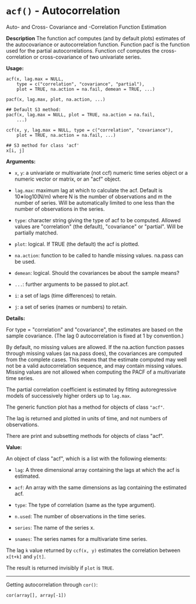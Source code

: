 # `acf()` - Autocorrelation



Auto- and Cross- Covariance and -Correlation Function Estimation

**Description**
The function acf computes (and by default plots) estimates of the autocovariance or autocorrelation function. Function pacf is the function used for the partial autocorrelations. Function ccf computes the cross-correlation or cross-covariance of two univariate series.

**Usage:**

~~~~
acf(x, lag.max = NULL,
    type = c("correlation", "covariance", "partial"),
    plot = TRUE, na.action = na.fail, demean = TRUE, ...)

pacf(x, lag.max, plot, na.action, ...)

## Default S3 method:
pacf(x, lag.max = NULL, plot = TRUE, na.action = na.fail,
    ...)

ccf(x, y, lag.max = NULL, type = c("correlation", "covariance"),
    plot = TRUE, na.action = na.fail, ...)

## S3 method for class 'acf'
x[i, j]
~~~~


**Arguments:**

- `x`, `y`: a univariate or multivariate (not ccf) numeric time series object or a numeric vector or matrix, or an "acf" object.

- `lag.max`: maximum lag at which to calculate the acf. Default is 10∗log10(N/m) where N is the
number of observations and m the number of series. Will be automatically limited to one less than
the number of observations in the series.

- `type`: character string giving the type of acf to be computed. Allowed values are "correlation"
(the default), "covariance" or "partial". Will be partially matched.

- `plot`: logical. If TRUE (the default) the acf is plotted.

- `na.action`: function to be called to handle missing values. na.pass can be used.

- `demean`: logical. Should the covariances be about the sample means?

- `...`: further arguments to be passed to plot.acf.

- `i`: a set of lags (time differences) to retain.

- `j`: a set of series (names or numbers) to retain.

**Details:**

For type = "correlation" and "covariance", the estimates are based on the sample covariance. (The
lag 0 autocorrelation is fixed at 1 by convention.)

By default, no missing values are allowed. If the na.action function passes through missing values
(as na.pass does), the covariances are computed from the complete cases. This means that the
estimate computed may well not be a valid autocorrelation sequence, and may contain missing values.
Missing values are not allowed when computing the PACF of a multivariate time series.

The partial correlation coefficient is estimated by fitting autoregressive models of successively
higher orders up to `lag.max`.

The generic function plot has a method for objects of class `"acf"`.

The lag is returned and plotted in units of time, and not numbers of observations.

There are print and subsetting methods for objects of class "acf".

**Value:**

An object of class "acf", which is a list with the following elements:

- `lag`: A three dimensional array containing the lags at which the acf is estimated.

- `acf`: An array with the same dimensions as lag containing the estimated acf.

- `type`: The type of correlation (same as the type argument).

- `n.used`: The number of observations in the time series.

- `series`: The name of the series x.

- `snames`: The series names for a multivariate time series.

The lag `k` value returned by `ccf(x, y)` estimates the correlation between `x[t+k]` and `y[t]`.

The result is returned invisibly if `plot` is `TRUE`.


---------------------------

Getting autocorrelation through `cor()`:

~~~~
cor(array[], array[-1])
~~~~


